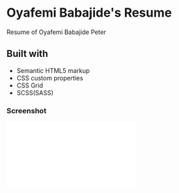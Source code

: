 # Oyafemi Babajide's Resume

Resume of Oyafemi Babajide Peter

## Built with

- Semantic HTML5 markup
- CSS custom properties
- CSS Grid
- SCSS(SASS)

### Screenshot

![Resume](./assets/Oyafemi-Babajide-Resume.pdf)
